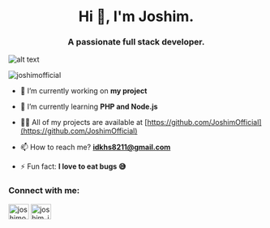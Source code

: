 <h1 align="center">Hi 👋, I'm Joshim.</h1>
<h3 align="center">A passionate full stack developer.</h3>

![alt text](https://www.reshot.com/preview-assets/icons/KTE7DHML3J/php-code-KTE7DHML3J.svg)


<p align="left"> <img src="https://komarev.com/ghpvc/?username=joshimofficial&label=Profile%20views&color=0e75b6&style=flat" alt="joshimofficial" /> </p>

- 🔭 I’m currently working on **my project**

- 🌱 I’m currently learning **PHP and Node.js**

- 👨‍💻 All of my projects are available at [https://github.com/JoshimOfficial](https://github.com/JoshimOfficial)

- 📫 How to reach me? **idkhs8211@gmail.com**

- ⚡ Fun fact: **I love to eat bugs 😅**

<h3 align="left">Connect with me:</h3>
<p align="left">
<a href="https://fb.com/joshimofficiall.acc" target="blank"><img align="center" src="https://raw.githubusercontent.com/rahuldkjain/github-profile-readme-generator/master/src/images/icons/Social/facebook.svg" alt="joshimofficiall.acc" height="30" width="40" /></a>
<a href="https://instagram.com/joshim_insta.acc" target="blank"><img align="center" src="https://raw.githubusercontent.com/rahuldkjain/github-profile-readme-generator/master/src/images/icons/Social/instagram.svg" alt="joshim_insta.acc" height="30" width="40" /></a>
</p>
